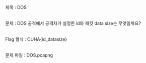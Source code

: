 제목 : DOS <br>
<br>

문제 : DOS 공격에서 공격자가 설정한 id와 패킷 data size는 무엇일까요?<br>
<br>

Flag 형식 : CUHA{id_datasize}<br>
<br>

문제 파일 : DOS.pcapng